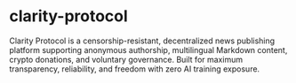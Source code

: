 # clarity-protocol
Clarity Protocol is a censorship-resistant, decentralized news publishing platform supporting anonymous authorship, multilingual Markdown content, crypto donations, and voluntary governance. Built for maximum transparency, reliability, and freedom with zero AI training exposure.
